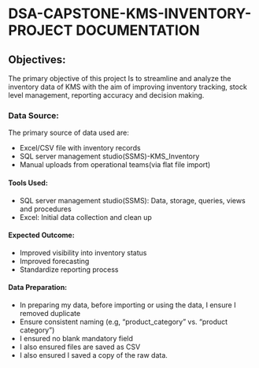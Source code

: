 # DSA-CAPSTONE-KMS-INVENTORY-PROJECT DOCUMENTATION

## Objectives:
The primary objective of this project Is to streamline and analyze the inventory data of KMS with the aim of improving inventory tracking, stock level management, reporting accuracy and decision making.

### Data Source:
The primary source of data used are:
-	Excel/CSV file with inventory records
-	SQL server management studio(SSMS)-KMS_Inventory
-	Manual uploads from operational teams(via flat file import)
  
#### Tools Used:
-	SQL server management studio(SSMS): Data, storage, queries, views and procedures
-	Excel: Initial data collection and clean up
  
#### Expected Outcome:
-	Improved visibility into inventory status
-	Improved forecasting
-	Standardize reporting process
  
#### Data Preparation:
-	In preparing my data, before importing or using the data, I ensure I removed duplicate
-	Ensure consistent naming (e.g, “product_category” vs. “product category”)
-	I ensured no blank mandatory field
-	I also ensured files are saved as CSV
-	I also ensured I saved a copy of the raw data.
